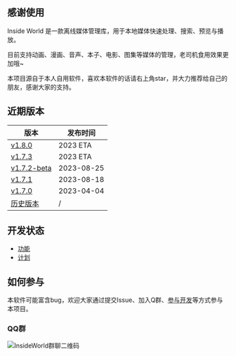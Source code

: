 ## 感谢使用

Inside World 是一款离线媒体管理库，用于本地媒体快速处理、搜索、预览与播放。

目前支持动画、漫画、音声、本子、电影、图集等媒体的管理，老司机食用效果更加哦~

本项目源自于本人自用软件，喜欢本软件的话请右上角star，并大力推荐给自己的朋友，感谢大家的支持。


## 近期版本

| 版本 | 发布时间 |
| ------------- | ------------- |
| [v1.8.0](https://github.com/anobaka/InsideWorld/milestone/50) | 2023 ETA |
| [v1.7.3](https://github.com/anobaka/InsideWorld/milestone/49) | 2023 ETA |
| [v1.7.2-beta](https://github.com/anobaka/InsideWorld/releases/tag/v1.7.2-beta) | 2023-08-25 |
| [v1.7.1](https://github.com/anobaka/InsideWorld/releases/tag/v1.7.1) | 2023-08-18 |
| [v1.7.0](https://github.com/anobaka/InsideWorld/releases/tag/v1.7.0) | 2023-04-04 |
| [历史版本](https://github.com/anobaka/InsideWorld/releases) | / |

## 开发状态

+ [功能](https://github.com/Bakabase/InsideWorld/milestones)
+ [计划](https://github.com/Bakabase/InsideWorld/projects/1)

## 如何参与

本软件可能富含bug，欢迎大家通过提交Issue、加入Q群、[参与开发](/dev)等方式参与本项目。

### QQ群

![InsideWorld群聊二维码](https://user-images.githubusercontent.com/2888789/146117768-7d92af78-37ca-426e-a820-97b896b591eb.png)